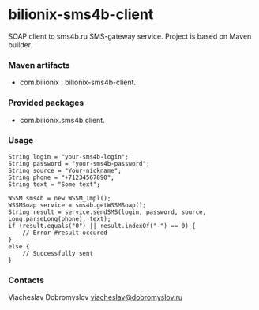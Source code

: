 # bilionix-sms4b-client

SOAP client to sms4b.ru SMS-gateway service.
Project is based on Maven builder.

### Maven artifacts

* com.bilionix : bilionix-sms4b-client.

### Provided packages

* com.bilionix.sms4b.client.

### Usage

    String login = "your-sms4b-login";
    String password = "your-sms4b-password";
    String source = "Your-nickname";
    String phone = "+71234567890";
    String text = "Some text";

    WSSM sms4b = new WSSM_Impl();
    WSSMSoap service = sms4b.getWSSMSoap();
    String result = service.sendSMS(login, password, source, Long.parseLong(phone), text);
    if (result.equals("0") || result.indexOf("-") == 0) {
        // Error #result occured
    }
    else {
        // Successfully sent
    }

### Contacts

Viacheslav Dobromyslov viacheslav@dobromyslov.ru